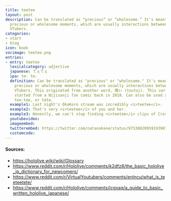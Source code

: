 ```yaml
---
title: teetee
layout: post
description: Can be translated as “precious” or “wholesome.” It's meant to describe
  precious or wholesome moments, which are usually interactions between two or more
  VTubers.
categories:
- start
- blog
icon: book
socimage: teetee.png
entries:
- entry: teetee
  lexicalcategory: adjective
  japanese: てぇてぇ
  ipa: teː teː
  definition: Can be translated as "precious" or "wholesome." It's meant to describe
    precious or wholesome moments, which are usually interactions between two or more
    VTubers. This originated from another word, 尊い (toutoi). This variation may have
    started from a Nijisanji fan comic back in 2018. Can also be used as ていてい (teitei),
    tee-tee, or tete.
  example1: Last night's OkaKoro stream was incredibly <i>teetee</i>.
  example2: That's very <i>teetee</i> of you and her.
  example3: Honestly, we can't stop finding <i>teetee</i> clips of Crossick.
  youtubevideo: 
  imageembed: 
  twitterembed: https://twitter.com/natanakane/status/975388209591939075
  customcode:
---
```


#### Sources:
- <https://hololive.wiki/wiki/Glossary>
- <https://www.reddit.com/r/Hololive/comments/k2dfz8/the_basic_hololive_jp_dictionary_for_newcomers/>
- <https://www.reddit.com/r/VirtualYoutubers/comments/enlncu/what_is_teeteetete/>
- <https://www.reddit.com/r/Hololive/comments/icgxaq/a_guide_to_basic_written_hololive_japanese/>
